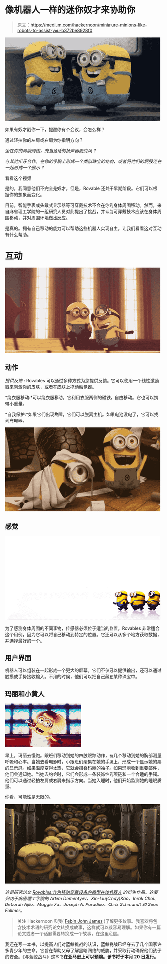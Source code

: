 # 像机器人一样的迷你奴才来协助你

> 原文：<https://medium.com/hackernoon/miniature-minions-like-robots-to-assist-you-b372be8928f0>

![](img/21f55017b5628c228fa4873c379ebf8c.png)

如果有奴才戳你一下，提醒你有个会议，会怎么样？

通过轻拍你的左肩或右肩为你指明方向？

*坐在你的肩膀周围，充当通话的扬声器麦克风？*

*与其他爪牙合作，在你的手腕上形成一个类似珠宝的结构，或者将他们的屁股连在一起形成一个展示？*

看看这个视频

是的，我同意他们不完全是奴才。但是，Rovable 还处于早期阶段。它们可以根据你的想象而变化。

目前，智能手表或头戴式显示器等可穿戴技术不会在你的身体周围移动。然而，来自麻省理工学院的一组研究人员对此提出了挑战，并认为可穿戴技术应该在身体周围移动，并对周围环境做出反应。

是真的。拥有自己移动的能力可以帮助这些机器人实现自主。让我们看看这对互动有什么帮助。

# **互动**

![](img/45c1514533770f3eeb6e61e5678ca49c.png)

## **动作**

*提供反馈* *:* Rovables 可以通过多种方式为您提供反馈。它可以使用一个线性激励器来刺激你的皮肤，或者在皮肤上拖动触觉器。

*绕衣服移动:*可以绕衣服移动。它利用衣服两侧的磁铁，自由移动。它也可以携带小重量。

*自我保护:*如果它们出现故障，它们可以脱离主机。如果电池没电了，它可以找到充电器。

![](img/b8c60970851c7432e491e2aa736cd316.png)

## 感觉

![](img/6457dd0881bfffeca54eed021f5a598d.png)

为了感测身体周围的不同事物，传感器必须位于适当的位置。Rovables 非常适合这个用例，因为它可以将自己移动到特定的位置。它还可以从多个地方获取数据，并选择最好的一个。

## 用户界面

机器人可以组装在一起形成一个更大的屏幕。它们不仅可以提供输出，还可以通过触摸或手势接收输入。不用的时候，他们可以把自己藏在某种珠宝中。

## 玛丽和小黄人

![](img/074a6febe5a144f75df248c0abd7b33a.png)

早上，玛丽去慢跑。跟班们移动到她的四肢跟踪动作，有几个移动到她的胸部测量呼吸和心率。当她去看电影时，小跟班们聚集在她的手腕上，形成一个显示她的票的显示屏。如果温度变得太热，它就会摺叠玛丽的袖子。如果玛丽收到重要邮件，他们会通知她。当她去约会时，它们会形成一条装饰性的项链和一个合适的手镯。他们可以通过轻拍左肩或右肩来指示方向。当她入睡时，他们开始监测她的睡眠质量。

你看，可能性是无限的。

![](img/fb790e5c01bf7e826809ccc2a803c8b2.png)

*这是研究论文* [*Rovables:作为移动穿戴设备的微型在体机器人*](http://shape.stanford.edu/research/rovables/Rovables_UIST_2016.pdf) *的衍生作品。这要归功于麻省理工学院的 Artem Dementyev、Xin-Liu(Cindy)Kao、Inrak Choi、Deborah Ajilo、Maggie Xu、Joseph A. Paradiso、Chris Schmandt 和 Sean Follmer。*

> 关注 Hackernoon 和我( [Febin John James](https://medium.com/u/75a616711f4e?source=post_page-----b372be8928f0--------------------------------) )了解更多故事。我喜欢将包含技术术语的研究论文转换成故事，这样就可以很容易理解。如果你有一篇论文或者一个话题需要转换成一个故事，在这里私信。

我还在写一本书，以提高人们对蓝鲸挑战的认识，蓝鲸挑战已经夺去了几个国家许多青少年的生命。它旨在帮助父母了解黑暗网络的威胁，并采取行动确保他们孩子的安全。《与蓝鲸战斗》这本书[](http://amzn.to/2gSdZXk)**在亚马逊上可以预购。该书将于本月 20 日发行。**